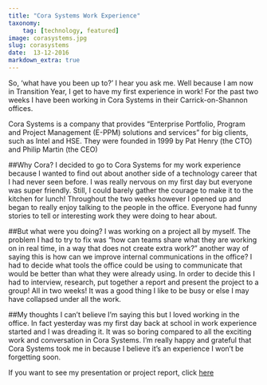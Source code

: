 ```yaml
---
title: "Cora Systems Work Experience"
taxonomy:
    tag: [technology, featured]
image: corasystems.jpg
slug: corasystems
date:  13-12-2016
markdown_extra: true
---
```


So, ‘what have you been up to?’ I hear you ask me. Well because I am now in Transition Year, I get to have my first experience in work! For the past two weeks I have been working in Cora Systems in their Carrick-on-Shannon offices. 


Cora Systems is a company that provides  “Enterprise Portfolio, Program and Project Management (E-PPM) solutions and services” for big clients, such as Intel and HSE. They were founded in 1999 by Pat Henry (the CTO) and Philip Martin (the CEO)


##Why Cora?
I decided to go to Cora Systems for my work experience because I wanted to find out about another side of a technology career that I had never seen before. I was really nervous on my first day but everyone was super friendly. Still, I could barely gather the courage to make it to the kitchen for lunch! Throughout the two weeks however I opened up and began to really enjoy talking to the people in the office. Everyone had funny stories to tell or interesting work they were doing to hear about.


##But what were you doing?
I was working on a project all by myself. The problem I had to try to fix was “how can teams share what they are working on in real time, in a way that does not create extra work?” another way of saying this is how can we improve internal communications in the office?
I had to decide what tools the office could be using to communicate that would be better than what they were already using. In order to decide this I had to interview, research, put together a report and present the project to a group! All in two weeks! It was a good thing I like to be busy or else I may have collapsed under all the work.


##My thoughts
I can’t believe I’m saying this but I loved working in the office. In fact yesterday was my first day back at school in work experience started and I was dreading it. It was so boring compared to all the exciting work and conversation in Cora Systems. I’m really happy and grateful that Cora Systems took me in because I believe it’s an experience I won’t be forgetting soon.


 If you want to see my presentation or project report, click [here](https://drive.google.com/open?id=0B9hIcUnuBaHZT21DV2xFeHR5bk0 "project report and presentation")

